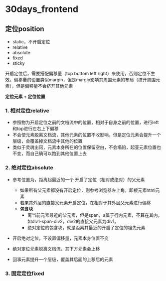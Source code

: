 # 30days_frontend

## 定位position
- static，不开启定位
- relative
- absolute
- fixed
- sticky

开启定位后，需要搭配偏移量（top bottom left right）来使用，否则定位不生效。偏移量的设置类似margin，但是margin影响其周围元素的布局（挤开周围元素），但是偏移量不会挤开其他元素

**定位元素 + 定位位置**

### 1. 相对定位relative
- 参照物为开启定位之前的文档流中的位置，相对于自身之前的位置，进行left和top进行左右上下偏移
- 不会使元素脱离文档流，其他元素的位置不收影响。但是定位元素会提升一个层级，会覆盖掉文档流中其他的位置
- 类似于灵魂出窍，元素本身所在的位置保留空白，不会塌陷，起亚元素位置也不变，而自己确可以跑到其他位置上去

### 2. 绝对定位absolute
- 参考位置为，距离起最近的一个 开启了定位（相对或绝对）的父元素
  - 如果所有父元素都没有开启定位，则参考浏览器左上角，即根元素html元素
  - 若果其外层的直接父元素开启定位，在相对于其外层父元素进行偏移
  - **包含块**
    - 离当前元素最近的父元素，但是span，a属于行内元素，不算在其内。如div1-span-div2，div2的直接父元素为div1。
    - 绝对定位的包含块，就是距离其最近的开启了定位的祖先元素
    
- 开启绝对定位，不设置偏移量，元素本身位置不变
- 绝对定位元素脱离文档流，其下方元素会上移
- 回事元素提升一个层级，覆盖其后面的上移后的元素

### 3. 固定定位fixed















